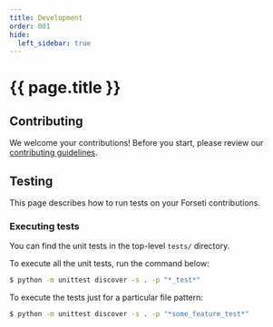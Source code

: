 ```yaml
---
title: Development
order: 001
hide:
  left_sidebar: true
---
```

# {{ page.title }}

## Contributing

We welcome your contributions! Before you start, please review our
[contributing guidelines](https://github.com/GoogleCloudPlatform/forseti-security/blob/master/.github/CONTRIBUTING.md).

## Testing

This page describes how to run tests on your Forseti contributions.

### Executing tests

You can find the unit tests in the top-level `tests/` directory.

To execute all the unit tests, run the command below:

  ```bash
  $ python -m unittest discover -s . -p "*_test*"
  ```

To execute the tests just for a particular file pattern:

  ```bash
  $ python -m unittest discover -s . -p "*some_feature_test*"
  ```
